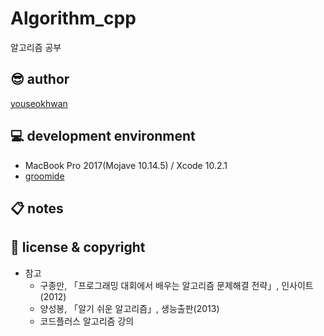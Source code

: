 # Algorithm_cpp

알고리즘 공부

## 😎 author

[youseokhwan](https://github.com/youseokhwan)

## 💻 development environment

- MacBook Pro 2017(Mojave 10.14.5) / Xcode 10.2.1
- [groomide](https://ide.goorm.io/)

## 📋 notes


## 🔑 license & copyright

- 참고
  - 구종만, 「프로그래밍 대회에서 배우는 알고리즘 문제해결 전략」, 인사이트(2012)
  - 양성봉, 「알기 쉬운 알고리즘」, 생능출판(2013)
  - 코드플러스 알고리즘 강의
